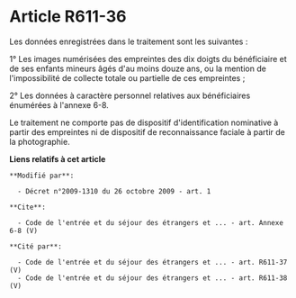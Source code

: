 # Article R611-36

Les données enregistrées dans le traitement sont les suivantes : 

1° Les images numérisées des empreintes des dix doigts du bénéficiaire et de ses enfants mineurs âgés d'au moins douze ans,
ou la mention de l'impossibilité de collecte totale ou partielle de ces empreintes ; 

2° Les données à caractère personnel relatives aux bénéficiaires énumérées à l'annexe 6-8. 

Le traitement ne comporte pas de dispositif d'identification nominative à partir des empreintes ni de dispositif de
reconnaissance faciale à partir de la photographie.

**Liens relatifs à cet article**

	**Modifié par**:

	  - Décret n°2009-1310 du 26 octobre 2009 - art. 1

	**Cite**:

	  - Code de l'entrée et du séjour des étrangers et ... - art. Annexe 6-8 (V)

	**Cité par**:

	  - Code de l'entrée et du séjour des étrangers et ... - art. R611-37 (V)
	  - Code de l'entrée et du séjour des étrangers et ... - art. R611-38 (V)
